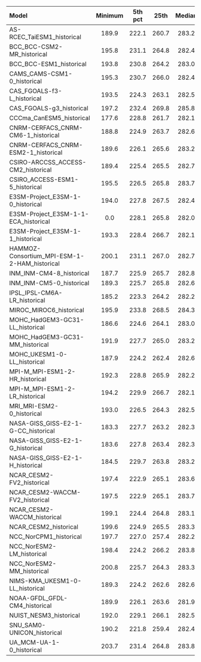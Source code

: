 Model | Minimum | 5th pct | 25th | Median | 75th | 95th pct | Maximum
 :-- |  :--:  |  :--:  |  :--:  |  :--:  |  :--:  |  :--:  |  :--: 
AS-RCEC_TaiESM1_historical |   189.9 |   222.1 |   260.7 |   283.2 |   297.2 |   302.3 |   320.7
BCC_BCC-CSM2-MR_historical |   195.8 |   231.1 |   264.8 |   282.4 |   297.6 |   302.6 |   317.6
BCC_BCC-ESM1_historical |   193.8 |   230.8 |   264.2 |   283.0 |   298.0 |   302.5 |   316.4
CAMS_CAMS-CSM1-0_historical |   195.3 |   230.7 |   266.0 |   282.4 |   297.0 |   302.0 |   315.1
CAS_FGOALS-f3-L_historical |   193.5 |   224.3 |   263.1 |   282.5 |   296.3 |   301.3 |   316.4
CAS_FGOALS-g3_historical |   197.2 |   232.4 |   269.8 |   285.8 |   297.9 |   302.1 |   318.3
CCCma_CanESM5_historical |   177.6 |   228.8 |   261.7 |   282.1 |   296.8 |   302.2 |   318.0
CNRM-CERFACS_CNRM-CM6-1_historical |   188.8 |   224.9 |   263.7 |   282.6 |   296.8 |   301.7 |   317.3
CNRM-CERFACS_CNRM-ESM2-1_historical |   189.6 |   226.1 |   265.6 |   283.2 |   297.3 |   302.1 |   318.5
CSIRO-ARCCSS_ACCESS-CM2_historical |   189.4 |   225.4 |   265.5 |   282.7 |   297.4 |   302.3 |   319.6
CSIRO_ACCESS-ESM1-5_historical |   195.5 |   226.5 |   265.8 |   283.7 |   297.6 |   302.5 |   319.0
E3SM-Project_E3SM-1-0_historical |   194.0 |   227.8 |   267.5 |   282.4 |   296.9 |   301.9 |   316.8
E3SM-Project_E3SM-1-1-ECA_historical | 0.0 |   228.1 |   265.8 |   282.0 |   296.9 |   301.9 |   316.5
E3SM-Project_E3SM-1-1_historical |   193.3 |   228.4 |   266.7 |   282.1 |   296.9 |   302.0 |   317.0
HAMMOZ-Consortium_MPI-ESM-1-2-HAM_historical |   200.1 |   231.1 |   267.0 |   282.7 |   296.1 |   301.1 |   321.3
INM_INM-CM4-8_historical |   187.7 |   225.9 |   265.7 |   282.8 |   296.5 |   301.3 |   317.9
INM_INM-CM5-0_historical |   189.3 |   225.7 |   265.8 |   282.6 |   296.3 |   301.1 |   315.9
IPSL_IPSL-CM6A-LR_historical |   185.2 |   223.3 |   264.2 |   282.2 |   296.6 |   301.7 |   318.2
MIROC_MIROC6_historical |   195.9 |   233.8 |   268.5 |   284.3 |   297.2 |   302.4 |   330.3
MOHC_HadGEM3-GC31-LL_historical |   186.6 |   224.6 |   264.1 |   283.0 |   297.1 |   302.0 |   319.7
MOHC_HadGEM3-GC31-MM_historical |   191.9 |   227.7 |   265.0 |   283.2 |   297.1 |   302.2 |   320.6
MOHC_UKESM1-0-LL_historical |   187.9 |   224.2 |   262.4 |   282.6 |   297.1 |   302.2 |   322.0
MPI-M_MPI-ESM1-2-HR_historical |   192.3 |   228.8 |   265.9 |   282.2 |   296.8 |   302.3 |   321.7
MPI-M_MPI-ESM1-2-LR_historical |   194.2 |   229.9 |   266.7 |   282.1 |   296.2 |   301.5 |   322.7
MRI_MRI-ESM2-0_historical |   193.0 |   226.5 |   264.3 |   282.5 |   297.1 |   302.2 |   319.6
NASA-GISS_GISS-E2-1-G-CC_historical |   183.3 |   227.7 |   263.2 |   282.3 |   297.6 |   302.2 |   318.8
NASA-GISS_GISS-E2-1-G_historical |   183.6 |   227.8 |   263.4 |   282.3 |   297.7 |   302.3 |   319.1
NASA-GISS_GISS-E2-1-H_historical |   184.5 |   229.7 |   263.8 |   283.2 |   297.7 |   302.1 |   321.0
NCAR_CESM2-FV2_historical |   197.4 |   222.9 |   265.1 |   283.6 |   297.6 |   302.5 |   317.7
NCAR_CESM2-WACCM-FV2_historical |   197.5 |   222.9 |   265.1 |   283.7 |   297.7 |   302.6 |   317.1
NCAR_CESM2-WACCM_historical |   199.1 |   224.4 |   264.8 |   283.1 |   297.5 |   302.8 |   319.4
NCAR_CESM2_historical |   199.6 |   224.9 |   265.5 |   283.3 |   297.7 |   302.9 |   319.0
NCC_NorCPM1_historical |   197.7 |   227.0 |   257.4 |   282.2 |   296.0 |   301.0 |   316.3
NCC_NorESM2-LM_historical |   198.4 |   224.2 |   266.2 |   283.8 |   297.9 |   302.9 |   318.0
NCC_NorESM2-MM_historical |   200.8 |   225.7 |   264.3 |   283.3 |   297.4 |   302.6 |   317.6
NIMS-KMA_UKESM1-0-LL_historical |   189.3 |   224.2 |   262.6 |   282.6 |   297.1 |   302.1 |   323.1
NOAA-GFDL_GFDL-CM4_historical |   189.9 |   226.1 |   263.6 |   281.9 |   296.3 |   301.6 |   320.4
NUIST_NESM3_historical |   192.0 |   229.1 |   266.1 |   282.5 |   296.9 |   301.6 |   323.5
SNU_SAM0-UNICON_historical |   190.2 |   221.8 |   259.4 |   282.4 |   296.6 |   301.5 |   319.8
UA_MCM-UA-1-0_historical |   203.7 |   231.4 |   264.8 |   283.8 |   298.7 |   303.4 |   323.6
